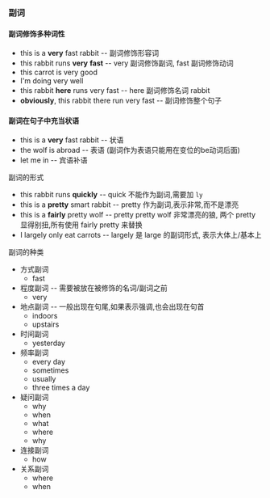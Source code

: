 ### 副词

#### 副词修饰多种词性

- this is a **very** fast rabbit -- 副词修饰形容词
- this rabbit runs **very** **fast** -- very 副词修饰副词, fast 副词修饰动词
- this carrot is very good
- I'm doing very well
- this rabbit **here** runs very fast -- here 副词修饰名词 rabbit 
- **obviously**, this rabbit there run very fast  -- 副词修饰整个句子

#### 副词在句子中充当状语

- this is a **very** fast rabbit -- 状语
- the wolf is abroad -- 表语 (副词作为表语只能用在变位的be动词后面)
- let me in -- 宾语补语

副词的形式

- this rabbit runs **quickly** -- quick 不能作为副词,需要加 `ly` 
- this is a **pretty** smart rabbit -- pretty 作为副词,表示非常,而不是漂亮
- this is a **fairly** pretty wolf -- pretty pretty wolf 非常漂亮的狼, 两个 pretty 显得别扭,所有使用 fairly pretty 来替换
- I largely only eat carrots -- largely  是 large 的副词形式, 表示大体上/基本上

副词的种类

* 方式副词
    * fast 
* 程度副词 -- 需要被放在被修饰的名词/副词之前
    * very
* 地点副词 -- 一般出现在句尾,如果表示强调,也会出现在句首
    * indoors
    * upstairs
* 时间副词
    * yesterday
* 频率副词
    * every day
    * sometimes
    * usually
    * three times a day
* 疑问副词
    * why
    * when
    * what
    * where
    * why
* 连接副词
    * how
* 关系副词
    * where
    * when